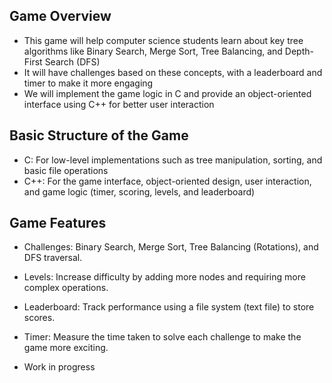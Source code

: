 ## Game Overview

- This game will help computer science students learn about key tree algorithms like Binary Search, Merge Sort, Tree Balancing, and Depth-First Search (DFS) 
- It will have challenges based on these concepts, with a leaderboard and timer to make it more engaging
- We will implement the game logic in C and provide an object-oriented interface using C++ for better user interaction

## Basic Structure of the Game
- C: For low-level implementations such as tree manipulation, sorting, and basic file operations
- C++: For the game interface, object-oriented design, user interaction, and game logic (timer, scoring, levels, and leaderboard)
  
## Game Features

- Challenges: Binary Search, Merge Sort, Tree Balancing (Rotations), and DFS traversal.
- Levels: Increase difficulty by adding more nodes and requiring more complex operations.
- Leaderboard: Track performance using a file system (text file) to store scores.
- Timer: Measure the time taken to solve each challenge to make the game more exciting.



- Work in progress





 
